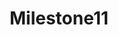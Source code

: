 ---
title: "Milestone11"
class: "milestone"
completed: false
current : false
weight: 11
text: "Beta End/V3 Production Launch"
---